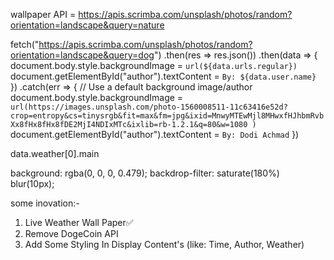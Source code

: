 wallpaper API = https://apis.scrimba.com/unsplash/photos/random?orientation=landscape&query=nature




fetch("https://apis.scrimba.com/unsplash/photos/random?orientation=landscape&query=dog")
    .then(res => res.json())
    .then(data => {
        document.body.style.backgroundImage = `url(${data.urls.regular})`
		document.getElementById("author").textContent = `By: ${data.user.name}`
    })
    .catch(err => {
        // Use a default background image/author
        document.body.style.backgroundImage = `url(https://images.unsplash.com/photo-1560008511-11c63416e52d?crop=entropy&cs=tinysrgb&fit=max&fm=jpg&ixid=MnwyMTEwMjl8MHwxfHJhbmRvbXx8fHx8fHx8fDE2MjI4NDIxMTc&ixlib=rb-1.2.1&q=80&w=1080
)`
		document.getElementById("author").textContent = `By: Dodi Achmad`
    })

data.weather[0].main


background: rgba(0, 0, 0, 0.479);
    backdrop-filter: saturate(180%) blur(10px);



some inovation:-
1) Live Weather Wall Paper✅
2) Remove DogeCoin API
3) Add Some Styling In Display Content's (like: Time, Author, Weather)
